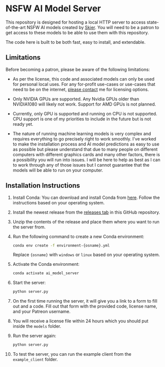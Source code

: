 # NSFW AI Model Server

This repository is designed for hosting a local HTTP server to access state-of-the-art NSFW AI models created by [Skier](https://www.patreon.com/Skier). You will need to be a patron to get access to these models to be able to use them with this repository.

The code here is built to be both fast, easy to install, and extendable.

## Limitations

Before becoming a patron, please be aware of the following limitations:

- As per the license, this code and associated models can only be used for personal local uses. For any for-profit use-cases or use-cases that need to be on the internet, [please contact](https://discord.gg/EvYbZBf) me for licensing options.

- Only NVIDIA GPUs are supported. Any Nvidia GPUs older than NVIDIA1080 will likely not work. Support for AMD GPUs is not planned.

- Currently, only GPU is supported and running on CPU is not supported. CPU support is one of my priorities to include in the future but is not ready yet.

- The nature of running machine learning models is very complex and requires everything to go precisely right to work smoothly. I've worked to make the installation process and AI model predictions as easy to use as possible but please understand that due to many people on different computers with different graphics cards and many other factors, there is a possibility you will run into issues. I will be here to help as best as I can to work through any of those issues but I cannot guarantee that the models will be able to run on your computer.

## Installation Instructions

1. Install Conda: You can download and install Conda from [here](https://docs.conda.io/projects/conda/en/latest/user-guide/install/index.html). Follow the instructions based on your operating system.

2. Install the newest release from the [releases tab](https://github.com/skier233/nsfw_ai_model_server/releases) in this GitHub repository.

3. Unzip the contents of the release and place them where you want to run the server from.

4. Run the following command to create a new Conda environment:
    ```bash
    conda env create -f environment-{osname}.yml
    ```
    Replace `{osname}` with `windows` or `linux` based on your operating system.

5. Activate the Conda environment:
    ```bash
    conda activate ai_model_server
    ```

6. Start the server:
    ```bash
    python server.py
    ```
7. On the first time running the server, it will give you a link to a form to fill out and a code. Fill out that form with the provided code, license name, and your Patreon username.

8. You will receive a license file within 24 hours which you should put inside the `models` folder.

9. Run the server again:
    ```bash
    python server.py
    ```
10. To test the server, you can run the example client from the `example_client` folder.